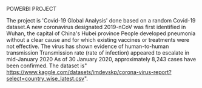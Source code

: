 POWERBI PROJECT

The project is 'Covid-19 Global Analysis' done based on a random Covid-19 dataset.A new coronavirus designated 2019-nCoV was first identified in Wuhan, the capital of China's Hubei province
People developed pneumonia without a clear cause and for which existing vaccines or treatments were not effective.
The virus has shown evidence of human-to-human transmission
Transmission rate (rate of infection) appeared to escalate in mid-January 2020
As of 30 January 2020, approximately 8,243 cases have been confirmed.
The dataset is" https://www.kaggle.com/datasets/imdevskp/corona-virus-report?select=country_wise_latest.csv".
